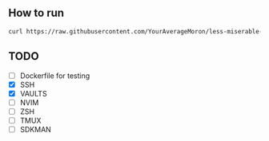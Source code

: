 ## How to run
```sh
curl https://raw.githubusercontent.com/YourAverageMoron/less-miserable-more-ansible/main/install.sh | bash
```
## TODO 
- [ ] Dockerfile for testing
- [x] SSH
- [x] VAULTS
- [ ] NVIM
- [ ] ZSH
- [ ] TMUX
- [ ] SDKMAN
